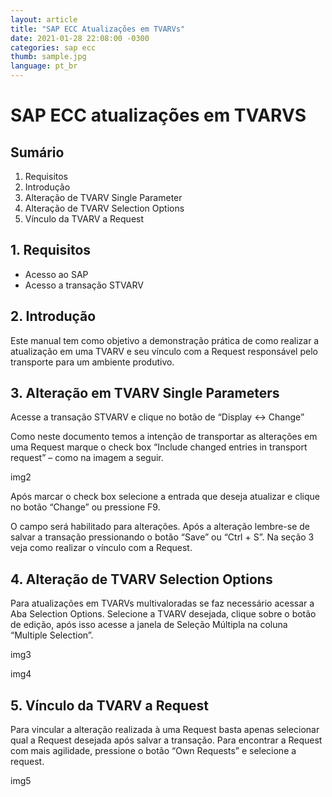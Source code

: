```yaml
---
layout: article
title: "SAP ECC Atualizações em TVARVs"
date: 2021-01-28 22:08:00 -0300 
categories: sap ecc
thumb: sample.jpg
language: pt_br
---
```


# SAP ECC atualizações em TVARVS

## Sumário

1.	Requisitos
2.	Introdução
3.	Alteração de TVARV Single Parameter
4.	Alteração de TVARV Selection Options
5.	Vínculo da TVARV a Request

## 1. Requisitos

- Acesso ao SAP
- Acesso a transação STVARV

## 2. Introdução

Este manual tem como objetivo a demonstração prática de como realizar a atualização em uma TVARV e seu vínculo com a Request responsável pelo transporte para um ambiente produtivo.

## 3. Alteração em TVARV Single Parameters

Acesse a transação STVARV e clique no botão de “Display <-> Change”

Como neste documento temos a intenção de transportar as alterações em uma Request marque o check box “Include changed entries in transport request” – como na imagem a seguir.

img2

Após marcar o check box selecione a entrada que deseja atualizar e clique no botão “Change” ou pressione F9.

O campo será habilitado para alterações. Após a alteração lembre-se de salvar a transação pressionando o botão “Save” ou “Ctrl + S”. Na seção 3 veja como realizar o vínculo com a Request.

## 4. Alteração de TVARV Selection Options

Para atualizações em TVARVs multivaloradas se faz necessário acessar a Aba Selection Options.
Selecione a TVARV desejada, clique sobre o botão de edição, após isso acesse a janela de Seleção Múltipla na coluna “Multiple Selection”.

img3

img4

## 5. Vínculo da TVARV a Request

Para vincular a alteração realizada à uma Request basta apenas selecionar qual a Request desejada após salvar a transação.
Para encontrar a Request com mais agilidade, pressione o botão “Own Requests” e selecione a request.

img5